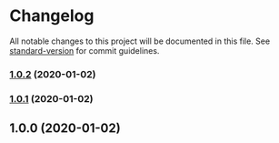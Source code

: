 # Changelog

All notable changes to this project will be documented in this file. See [standard-version](https://github.com/conventional-changelog/standard-version) for commit guidelines.

### [1.0.2](https://github.com/webpack-contrib/css-loader/compare/v1.0.1...v1.0.2) (2020-01-02)

### [1.0.1](https://github.com/webpack-contrib/css-loader/compare/v1.0.0...v1.0.1) (2020-01-02)

## 1.0.0 (2020-01-02)
